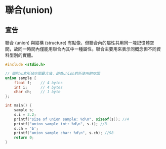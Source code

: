 # 聯合\(union\)

## 宣告

聯合 \(union\) 與結構 \(structure\) 有點像，但聯合內的屬性共用同一塊記憶體空間，故同一時間內僅能用聯合內其中一種屬性。聯合主要用來表示同概念但不同資料型別的實體。

```c
#include <stdio.h>

// 個別元素所佔空間最大值，即為union的所使用的空間
union sample {
    float f;    // 4 bytes
    int i;      // 4 bytes
    char ch;    // 1 byte
};

int main() {
    sample s;    
    s.i = 3.2;
    printf("size of union sample: %d\n", sizeof(s)); //4
    printf("union sample int: %d\n", s.i); //3
    s.ch = 'b';
    printf("union sample char: %d\n", s.ch); //98
    return 0;
}
```



